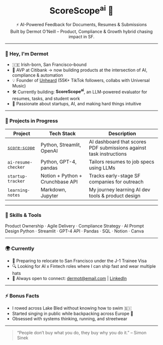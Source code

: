 <h1 align="center">ScoreScope<sup>ai</sup> 🎯</h1>

<p align="center">
  ⚡ AI-Powered Feedback for Documents, Resumes & Submissions<br>
  Built by Dermot O'Neill – Product, Compliance & Growth hybrid chasing impact in SF.
</p>

---

### 👋 Hey, I'm Dermot

- 🇮🇪 Irish-born, San Francisco–bound
- 🎯 AVP at Citibank → now building products at the intersection of AI, compliance & automation
- 💡 Founder of [Unheard](https://www.tiktok.com/@unheard_sounds) (55K+ TikTok followers, collabs with Universal Music)
- 🛠 Currently building: **ScoreScope<sup>ai</sup>**, an LLM-powered evaluator for resumes, tasks, and student work
- 🚀 Passionate about startups, AI, and making hard things intuitive

---

### 🚧 Projects in Progress

| Project | Tech Stack | Description |
|--------|------------|-------------|
| [`score-scope`](https://github.com/YOUR_USERNAME/score-scope) | Python, Streamlit, OpenAI | AI dashboard that scores PDF submissions against task instructions |
| `ai-resume-checker` | Python, GPT-4, pandas | Tailors resumes to job specs using LLMs |
| `startup-tracker` | Notion + Python + Crunchbase API | Tracks early-stage SF companies for outreach |
| `learning-notes` | Markdown, Jupyter | My journey learning AI dev tools & product design |

---

### 🧠 Skills & Tools
Product Ownership · Agile Delivery · Compliance Strategy · AI Prompt Design
Python · Streamlit · GPT-4 API · Pandas · SQL · Notion · Canva


---

### 🌍 Currently

- 🧳 Preparing to relocate to San Francisco under the J-1 Trainee Visa
- 🔍 Looking for AI x Fintech roles where I can ship fast and wear multiple hats
- 💌 Always open to connect: dermot@email.com | [LinkedIn](https://linkedin.com/in/YOUR_HANDLE)

---

### ⚡ Bonus Facts

- I rowed across Lake Bled without knowing how to swim 🇸🇮
- Started singing in public while backpacking across Europe 🎤
- Obsessed with systems thinking, running, and streetwear

---

> “People don’t buy what you do, they buy why you do it.” – Simon Sinek


